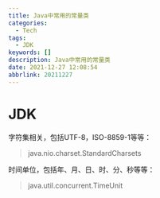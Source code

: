 ```yaml
---
title: Java中常用的常量类
categories: 
  - Tech
tags: 
  - JDK
keywords: []
description: Java中常用的常量类
date: 2021-12-27 12:08:54
abbrlink: 20211227
---
```




#  JDK

字符集相关，包括UTF-8，ISO-8859-1等等：

> java.nio.charset.StandardCharsets

时间单位，包括年、月、日、时、分、秒等等：

> java.util.concurrent.TimeUnit
